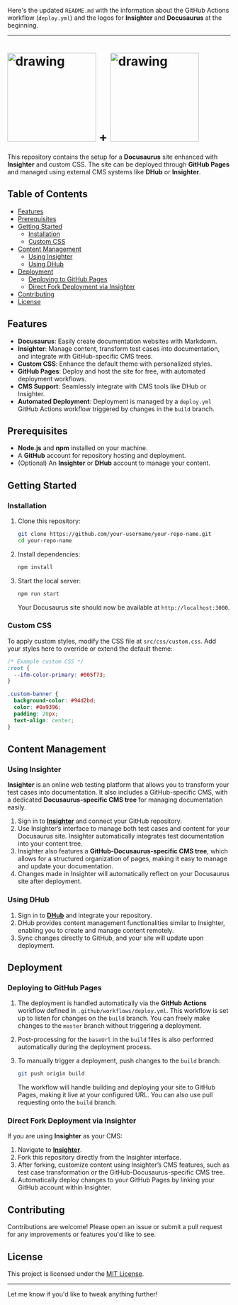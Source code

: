 Here's the updated `README.md` with the information about the GitHub Actions workflow (`deploy.yml`) and the logos for **Insighter** and **Docusaurus** at the beginning.

---

# <img src="https://insightest.app/logo-white.png" alt="drawing" width="200"/> + <img src="https://docusaurus.io/img/docusaurus.svg" alt="drawing" width="200"/>

This repository contains the setup for a **Docusaurus** site enhanced with **Insighter** and custom CSS. The site can be deployed through **GitHub Pages** and managed using external CMS systems like **DHub** or **Insighter**.

## Table of Contents

- [Features](#features)
- [Prerequisites](#prerequisites)
- [Getting Started](#getting-started)
  - [Installation](#installation)
  - [Custom CSS](#custom-css)
- [Content Management](#content-management)
  - [Using Insighter](#using-insighter)
  - [Using DHub](#using-dhub)
- [Deployment](#deployment)
  - [Deploying to GitHub Pages](#deploying-to-github-pages)
  - [Direct Fork Deployment via Insighter](#direct-fork-deployment-via-insighter)
- [Contributing](#contributing)
- [License](#license)

## Features

- **Docusaurus**: Easily create documentation websites with Markdown.
- **Insighter**: Manage content, transform test cases into documentation, and integrate with GitHub-specific CMS trees.
- **Custom CSS**: Enhance the default theme with personalized styles.
- **GitHub Pages**: Deploy and host the site for free, with automated deployment workflows.
- **CMS Support**: Seamlessly integrate with CMS tools like DHub or Insighter.
- **Automated Deployment**: Deployment is managed by a `deploy.yml` GitHub Actions workflow triggered by changes in the `build` branch.

## Prerequisites

- **Node.js** and **npm** installed on your machine.
- A **GitHub** account for repository hosting and deployment.
- (Optional) An **Insighter** or **DHub** account to manage your content.

## Getting Started

### Installation

1. Clone this repository:

   ```bash
   git clone https://github.com/your-username/your-repo-name.git
   cd your-repo-name
   ```

2. Install dependencies:

   ```bash
   npm install
   ```

3. Start the local server:

   ```bash
   npm run start
   ```

   Your Docusaurus site should now be available at `http://localhost:3000`.

### Custom CSS

To apply custom styles, modify the CSS file at `src/css/custom.css`. Add your styles here to override or extend the default theme:

```css
/* Example custom CSS */
:root {
  --ifm-color-primary: #005f73;
}

.custom-banner {
  background-color: #94d2bd;
  color: #0a9396;
  padding: 20px;
  text-align: center;
}
```

## Content Management

### Using Insighter

**Insighter** is an online web testing platform that allows you to transform your test cases into documentation. It also includes a GitHub-specific CMS, with a dedicated **Docusaurus-specific CMS tree** for managing documentation easily.

1. Sign in to **[Insighter](https://insightest.app)** and connect your GitHub repository.
2. Use Insighter’s interface to manage both test cases and content for your Docusaurus site. Insighter automatically integrates test documentation into your content tree.
3. Insighter also features a **GitHub-Docusaurus-specific CMS tree**, which allows for a structured organization of pages, making it easy to manage and update your documentation.
4. Changes made in Insighter will automatically reflect on your Docusaurus site after deployment.

### Using DHub

1. Sign in to **[DHub](https://dhub.app)** and integrate your repository.
2. DHub provides content management functionalities similar to Insighter, enabling you to create and manage content remotely.
3. Sync changes directly to GitHub, and your site will update upon deployment.

## Deployment

### Deploying to GitHub Pages

1. The deployment is handled automatically via the **GitHub Actions** workflow defined in `.github/workflows/deploy.yml`. This workflow is set up to listen for changes on the `build` branch. You can freely make changes to the `master` branch without triggering a deployment.

2. Post-processing for the `baseUrl` in the `build` files is also performed automatically during the deployment process.

3. To manually trigger a deployment, push changes to the `build` branch:

   ```bash
   git push origin build
   ```

   The workflow will handle building and deploying your site to GitHub Pages, making it live at your configured URL. You can also use pull requesting onto the `build` branch.

### Direct Fork Deployment via Insighter

If you are using **Insighter** as your CMS:

1. Navigate to **[Insighter](https://insightest.app)**.
2. Fork this repository directly from the Insighter interface.
3. After forking, customize content using Insighter’s CMS features, such as test case transformation or the GitHub-Docusaurus-specific CMS tree.
4. Automatically deploy changes to your GitHub Pages by linking your GitHub account within Insighter.

## Contributing

Contributions are welcome! Please open an issue or submit a pull request for any improvements or features you'd like to see.

## License

This project is licensed under the [MIT License](LICENSE).

---

Let me know if you'd like to tweak anything further!
